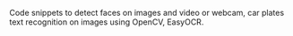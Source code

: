 Code snippets to detect faces on images and video or webcam, car plates text recognition on images using OpenCV, EasyOCR.
